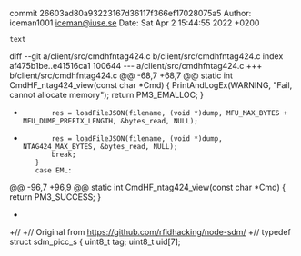 commit 26603ad80a93223167d36117f366ef17028075a5
Author: iceman1001 <iceman@iuse.se>
Date:   Sat Apr 2 15:44:55 2022 +0200

    text

diff --git a/client/src/cmdhfntag424.c b/client/src/cmdhfntag424.c
index af475b1be..e41516ca1 100644
--- a/client/src/cmdhfntag424.c
+++ b/client/src/cmdhfntag424.c
@@ -68,7 +68,7 @@ static int CmdHF_ntag424_view(const char *Cmd) {
                 PrintAndLogEx(WARNING, "Fail, cannot allocate memory");
                 return PM3_EMALLOC;
             }
-            res = loadFileJSON(filename, (void *)dump, MFU_MAX_BYTES + MFU_DUMP_PREFIX_LENGTH, &bytes_read, NULL);
+            res = loadFileJSON(filename, (void *)dump, NTAG424_MAX_BYTES, &bytes_read, NULL);
             break;
         }
         case EML:
@@ -96,7 +96,9 @@ static int CmdHF_ntag424_view(const char *Cmd) {
     return PM3_SUCCESS;
 }
 
-
+//
+// Original from  https://github.com/rfidhacking/node-sdm/
+//
 typedef struct sdm_picc_s {
     uint8_t tag;
     uint8_t uid[7];
